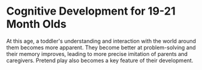 
# Cognitive Development for 19-21 Month Olds

At this age, a toddler's understanding and interaction with the world around them becomes more apparent. They become better at problem-solving and their memory improves, leading to more precise imitation of parents and caregivers. Pretend play also becomes a key feature of their development.
